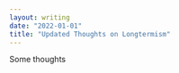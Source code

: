 ```yaml
--- 
layout: writing 
date: "2022-01-01"
title: "Updated Thoughts on Longtermism" 
--- 
```


Some thoughts